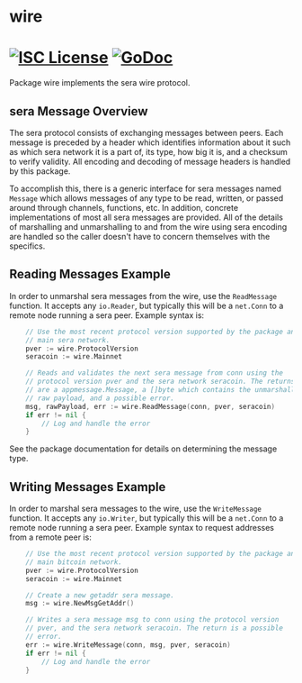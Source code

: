 wire
====

[![ISC License](http://img.shields.io/badge/license-ISC-blue.svg)](https://choosealicense.com/licenses/isc/)
[![GoDoc](https://img.shields.io/badge/godoc-reference-blue.svg)](http://godoc.org/github.com/seracoin/serad/wire)
=======

Package wire implements the sera wire protocol.

## sera Message Overview

The sera protocol consists of exchanging messages between peers. Each message
is preceded by a header which identifies information about it such as which
sera network it is a part of, its type, how big it is, and a checksum to
verify validity. All encoding and decoding of message headers is handled by this
package.

To accomplish this, there is a generic interface for sera messages named
`Message` which allows messages of any type to be read, written, or passed
around through channels, functions, etc. In addition, concrete implementations
of most all sera messages are provided. All of the details of marshalling and 
unmarshalling to and from the wire using sera encoding are handled so the 
caller doesn't have to concern themselves with the specifics.

## Reading Messages Example

In order to unmarshal sera messages from the wire, use the `ReadMessage`
function. It accepts any `io.Reader`, but typically this will be a `net.Conn`
to a remote node running a sera peer. Example syntax is:

```Go
	// Use the most recent protocol version supported by the package and the
	// main sera network.
	pver := wire.ProtocolVersion
	seracoin := wire.Mainnet

	// Reads and validates the next sera message from conn using the
	// protocol version pver and the sera network seracoin. The returns
	// are a appmessage.Message, a []byte which contains the unmarshalled
	// raw payload, and a possible error.
	msg, rawPayload, err := wire.ReadMessage(conn, pver, seracoin)
	if err != nil {
		// Log and handle the error
	}
```

See the package documentation for details on determining the message type.

## Writing Messages Example

In order to marshal sera messages to the wire, use the `WriteMessage`
function. It accepts any `io.Writer`, but typically this will be a `net.Conn`
to a remote node running a sera peer. Example syntax to request addresses
from a remote peer is:

```Go
	// Use the most recent protocol version supported by the package and the
	// main bitcoin network.
	pver := wire.ProtocolVersion
	seracoin := wire.Mainnet

	// Create a new getaddr sera message.
	msg := wire.NewMsgGetAddr()

	// Writes a sera message msg to conn using the protocol version
	// pver, and the sera network seracoin. The return is a possible
	// error.
	err := wire.WriteMessage(conn, msg, pver, seracoin)
	if err != nil {
		// Log and handle the error
	}
```
